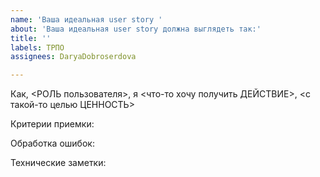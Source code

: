 ```yaml
---
name: 'Ваша идеальная user story '
about: 'Ваша идеальная user story должна выглядеть так:'
title: ''
labels: ТРПО
assignees: DaryaDobroserdova

---
```


Как, <РОЛЬ пользователя>, я <что-то хочу получить ДЕЙСТВИЕ>, <с такой-то целью ЦЕННОСТЬ>

Критерии приемки:

Обработка ошибок:

Технические заметки:
